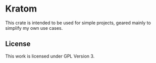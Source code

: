 # Kratom
This crate is intended to be used for simple projects, geared mainly to simplify
my own use cases.

## License
This work is licensed under GPL Version 3.


